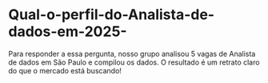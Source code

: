 # Qual-o-perfil-do-Analista-de-dados-em-2025-
Para responder a essa pergunta, nosso grupo analisou 5 vagas de Analista de dados em São Paulo e compilou os dados. O resultado é um retrato claro do que o mercado está buscando!
